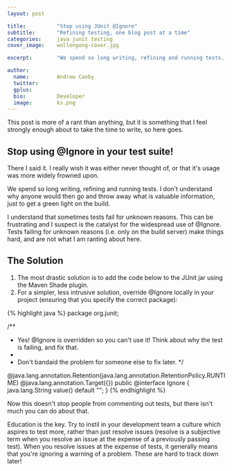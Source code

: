 ```yaml
---
layout: post

title: 			"Stop using JUnit @Ignore"
subtitle: 		"Refining testing, one blog post at a time"
categories: 	java junit testing
cover_image:    wollongong-cover.jpg

excerpt: 		"We spend so long writing, refining and running tests. Stop using @Ignore!"

author:
  name: 		Andrew Canby
  twitter: 
  gplus: 
  bio: 			Developer
  image: 		ks.png
---
```


This post is more of a rant than anything, but it is something that I feel strongly enough about to take the time to write, so here goes.

## Stop using @Ignore in your test suite! ##

There I said it. I really wish it was either never thought of, or that it's usage was more widely frowned upon.

We spend so long writing, refining and running tests. I don't understand why anyone would then go and throw away what is valuable information, just to get a green light on the build.

I understand that sometimes tests fail for unknown reasons. This can be frustrating and I suspect is the catalyst for the widespread use of @Ignore. Tests failing for unknown reasons (i.e. only on the build server) make things hard, and are not what I am ranting about here.

## The Solution ##

1. The most drastic solution is to add the code below to the JUnit jar using the Maven Shade plugin.
2. For a simpler, less intrusive solution, override @Ignore locally in your project (ensuring that you specify the correct package):

{% highlight java %}
package org.junit;

/**
 * Yes! @Ignore is overridden so you can't use it! Think about why the test is failing, and fix that.
 *
 * Don't bandaid the problem for someone else to fix later.
 */

@java.lang.annotation.Retention(java.lang.annotation.RetentionPolicy.RUNTIME)
@java.lang.annotation.Target({})
public @interface Ignore {
    java.lang.String value() default "";
}
{% endhighlight %}

Now this doesn't stop people from commenting out tests, but there isn't much you can do about that. 

Education is the key. Try to instil in your development team a culture which aspires to test more, rather than just resolve issues (resolve is a subjective term when you resolve an issue at the expense of a previously passing test). When you resolve issues at the expense of tests, it generally means that you're ignoring a warning of a problem. These are hard to track down later!
